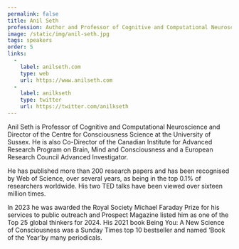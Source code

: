 ```yaml
---
permalink: false
title: Anil Seth
profession: Author and Professor of Cognitive and Computational Neuroscience at the University of Sussex
image: /static/img/anil-seth.jpg
tags: speakers
order: 5
links:
  -
    label: anilseth.com
    type: web
    url: https://www.anilseth.com
  -
    label: anilkseth
    type: twitter
    url: https://twitter.com/anilkseth
---
```


Anil Seth is Professor of Cognitive and Computational Neuroscience and Director of the Centre for Consciousness Science at the University of Sussex. He is also Co-Director of the Canadian Institute for Advanced Research Program on Brain, Mind and Consciousness and a European Research Council Advanced Investigator.

He has published more than 200 research papers and has been recognised by Web of Science, over several years, as being in the top 0.1% of researchers worldwide. His two TED talks have been viewed over sixteen million times.

In 2023 he was awarded the Royal Society Michael Faraday Prize for his services to public outreach and Prospect Magazine listed him as one of the Top 25 global thinkers for 2024. His 2021 book Being You: A New Science of Consciousness was a Sunday Times top 10 bestseller and named ‘Book of the Year’by many periodicals.
